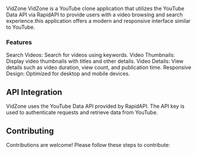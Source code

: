 VidZone
VidZone is a YouTube clone application that utilizes the YouTube Data API via RapidAPI to provide users with a video browsing and search experience.this application offers a modern and responsive interface similar to YouTube.

### Features
Search Videos: Search for videos using keywords.
Video Thumbnails: Display video thumbnails with titles and other details.
Video Details: View details such as video duration, view count, and publication time.
Responsive Design: Optimized for desktop and mobile devices.


## API Integration
VidZone uses the YouTube Data API provided by RapidAPI. The API key is used to authenticate requests and retrieve data from YouTube.

## Contributing
Contributions are welcome! Please follow these steps to contribute:

